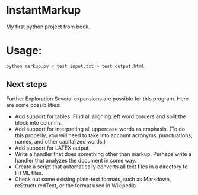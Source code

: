 # InstantMarkup
My first python project from book.

<h1>Usage:</h1>
<p><code>python markup.py < test_input.txt > test_output.html</code></p>
<h2>Next steps</h2>
<p>Further Exploration
Several expansions are possible for this program. Here are some possibilities:
<ul>
    <li>Add support for tables. Find all aligning left word borders and split the block into columns.</li>
    <li>Add support for interpreting all uppercase words as emphasis. (To do this properly, you will need to take into account acronyms, punctuations, names, and other capitalized words.)</li>
  <li>Add support for LATEX output.</li>
    <li>Write a handler that does something other than markup. Perhaps write a handler that analyzes the document in some way.</li>
    <li>Create a script that automatically converts all text files in a directory to HTML files.</li>
    <li>Check out some existing plain-text formats, such as Markdown, reStructuredText, or the format used in Wikipedia.</li>
</p>
